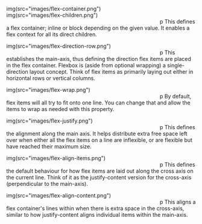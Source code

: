 img(src="images/flex-container.png")
<img data-src="img/flex-container.png" style="width:80%;" />
img(src="images/flex-children.png")
<img data-src="img/flex-children.png" style="width:80%;" />
p This defines a flex container; inline or block depending on the given value. It enables a flex context for all its direct children.



img(src="images/flex-direction-row.png")
<img data-src="img/flex-direction-row.png" style="width:80%;" />
p This establishes the main-axis, thus defining the direction flex items are placed in the flex container. Flexbox is (aside from optional wrapping) a single-direction layout concept. Think of flex items as primarily laying out either in horizontal rows or vertical columns.


img(src="images/flex-wrap.png")
<img data-src="img/flex-wrap.png" style="width:80%;" />
p By default, flex items will all try to fit onto one line. You can change that and allow the items to wrap as needed with this property.


img(src="images/flex-justify.png")
<img data-src="img/flex-justify.png" style="width:80%;" />
p This defines the alignment along the main axis. It helps distribute extra free space left over when either all the flex items on a line are inflexible, or are flexible but have reached their maximum size.


img(src="images/flex-align-items.png")
<img data-src="img/flex-align-items.png" style="width:80%;" />
p This defines the default behaviour for how flex items are laid out along the cross axis on the current line. Think of it as the justify-content version for the cross-axis (perpendicular to the main-axis).



img(src="images/flex-align-content.png")
<img data-src="img/flex-align-content.png" style="width:80%;" />
p This aligns a flex container's lines within when there is extra space in the cross-axis, similar to how justify-content aligns individual items within the main-axis.
